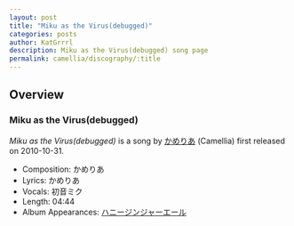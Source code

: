 ```yaml
---
layout: post
title: "Miku as the Virus(debugged)"
categories: posts
author: KatGrrrl
description: Miku as the Virus(debugged) song page
permalink: camellia/discography/:title
---
```


## Overview

### Miku as the Virus(debugged)

*Miku as the Virus(debugged)* is a song by [かめりあ](/camellia) (Camellia) first released on 2010-10-31.

* Composition: かめりあ
* Lyrics: かめりあ
* Vocals: 初音ミク
* Length: 04:44
* Album Appearances: [ハニージンジャーエール](<{% link postsInclude/_posts/camellia/albums/honey-ginjer-ale/2023-12-06-honey-ginjer-ale.md %}>)
